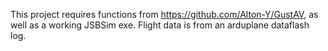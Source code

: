 This project requires functions from https://github.com/Alton-Y/GustAV, as well as a working JSBSim exe. Flight data is from an arduplane dataflash log.
